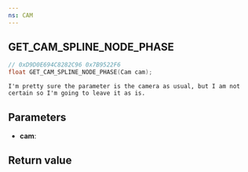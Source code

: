 ```yaml
---
ns: CAM
---
```

## GET_CAM_SPLINE_NODE_PHASE

```c
// 0xD9D0E694C8282C96 0x7B9522F6
float GET_CAM_SPLINE_NODE_PHASE(Cam cam);
```

```
I'm pretty sure the parameter is the camera as usual, but I am not certain so I'm going to leave it as is.  
```

## Parameters
* **cam**: 

## Return value
